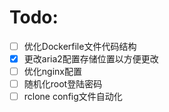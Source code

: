# Todo:
- [ ] 优化Dockerfile文件代码结构
- [x] 更改aria2配置存储位置以方便更改
- [ ] 优化nginx配置
- [ ] 随机化root登陆密码
- [ ] rclone config文件自动化
